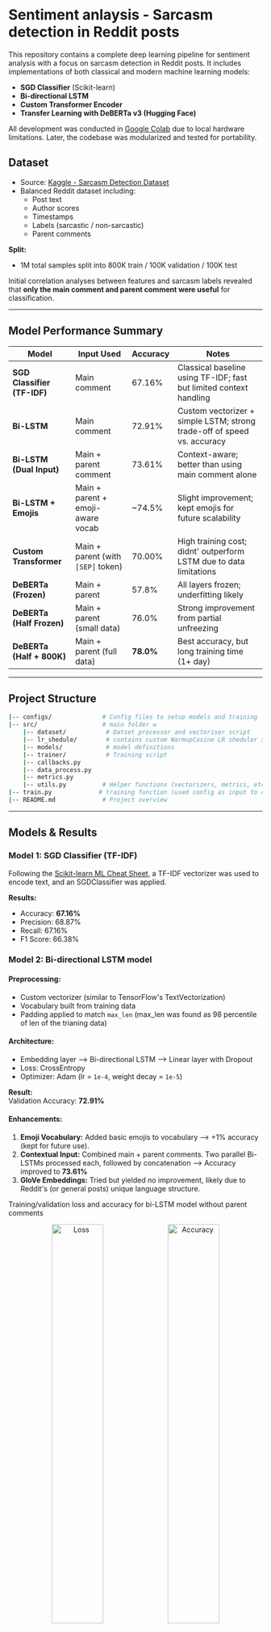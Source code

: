 # Sentiment anlaysis - Sarcasm detection in Reddit posts

This repository contains a complete deep learning pipeline for sentiment analysis with a focus on sarcasm detection in Reddit posts. It includes implementations of both classical and modern machine learning models:

- **SGD Classifier** (Scikit-learn)
- **Bi-directional LSTM**
- **Custom Transformer Encoder**
- **Transfer Learning with DeBERTa v3 (Hugging Face)**

All development was conducted in [Google Colab](https://colab.research.google.com/drive/15iZQnqvSXk87S-Ozw3PKBM6qHr8A74PM#scrollTo=d-Q4HB1C20Ds) due to local hardware limitations. Later, the codebase was modularized and tested for portability.



## Dataset

- Source: [Kaggle - Sarcasm Detection Dataset](https://www.kaggle.com/datasets/danofer/sarcasm)
- Balanced Reddit dataset including:
  - Post text
  - Author scores
  - Timestamps
  - Labels (sarcastic / non-sarcastic)
  - Parent comments

**Split:**
- 1M total samples  split into 800K train / 100K validation / 100K test

Initial correlation analyses between features and sarcasm labels revealed that **only the main comment and parent comment were useful** for classification.

---

## Model Performance Summary

| Model                         | Input Used                         | Accuracy |  Notes                                                            |
|------------------------------|-------------------------------------|----------|-------------------------------------------------------------------|
| **SGD Classifier (TF-IDF)**  | Main comment                        | 67.16%   | Classical baseline using TF-IDF; fast but limited context handling|
| **Bi-LSTM**                  | Main comment                        | 72.91%   | Custom vectorizer + simple LSTM; strong trade-off of speed vs. accuracy |
| **Bi-LSTM (Dual Input)**     | Main + parent comment               | 73.61%   | Context-aware; better than using main comment alone                   |
| **Bi-LSTM + Emojis**         | Main + parent + emoji-aware vocab   | ~74.5%   | Slight improvement; kept emojis for future scalability                |
| **Custom Transformer**       | Main + parent (with `[SEP]` token)  | 70.00%   | High training cost; didnt' outperform LSTM due to data limitations |
| **DeBERTa (Frozen)**         | Main + parent                       | 57.8%    | All layers frozen; underfitting likely                                |
| **DeBERTa (Half Frozen)**    | Main + parent (small data)          | 76.0%    | Strong improvement from partial unfreezing                            |
| **DeBERTa (Half + 800K)**    | Main + parent (full data)           | **78.0%**| Best accuracy, but long training time (1+ day)                        |

--- 

## Project Structure

```bash
|-- configs/              # Config files to setup models and training
|-- src/                  # main folder w
    |-- dataset/           # Datset processor and vectoriser script 
    |-- lr_shedule/        # contains custom WarmupCosine LR sheduler script 
    |-- models/            # model definitions 
    |-- trainer/           # Training script
    |-- callbacks.py
    |-- data_process.py
    |-- metrics.py
    |-- utils.py          # Helper functions (vectorizers, metrics, etc.)
|-- train.py             # training function (used config as input to choose the model and perform the trainig)
|-- README.md             # Project overview
```


---
## Models & Results

### Model 1: SGD Classifier (TF-IDF)
Following the [Scikit-learn ML Cheat Sheet](https://scikit-learn.org/stable/tutorial/machine_learning_map/index.html), a TF-IDF vectorizer was used to encode text, and an SGDClassifier was applied.

**Results:**
- Accuracy: **67.16%**
- Precision: 68.87%
- Recall: 67.16%
- F1 Score: 66.38%


### Model 2: Bi-directional LSTM model 

#### Preprocessing:
- Custom vectorizer (similar to TensorFlow's TextVectorization)
- Vocabulary built from training data
- Padding applied to match `max_len` (max_len was found as 98 percentile of len of the trianing data)

#### Architecture:
- Embedding layer -->  Bi-directional LSTM --> Linear layer with Dropout
- Loss: CrossEntropy
- Optimizer: Adam (lr = `1e-4`, weight decay = `1e-5`)

**Result:**  
Validation Accuracy: **72.91%**

#### Enhancements:
1. **Emoji Vocabulary:** Added basic emojis to vocabulary --> +1% accuracy (kept for future use).
2. **Contextual Input:** Combined main + parent comments. Two parallel Bi-LSTMs processed each, followed by concatenation --> Accuracy improved to **73.61%**
3. **GloVe Embeddings:** Tried but yielded no improvement, likely due to Reddit's  (or general posts) unique language structure.

Training/validation loss and accuracy for bi-LSTM model without parent comments 
<p align="center">
  <img src="./images/accuracy_model2.png" alt="Loss" width="45%"/>
  <img src="./images/loss_model2.png" alt="Accuracy" width="45%"/>
</p>


Training/validation loss and accuracy for bi-LSTM model with parent comments + emojis 
<p align="center">
  <img src="./images/loss_accuracy_model2_all.png" alt="Loss and Accuracy" width="80%"/>
</p>

We observed that the validation loss plateaued around epoch 17 for the model trained without parent comments, and around epoch 13 when parent comments were included, while training loss continued to decrease. This behaviour indicates overfitting. Therefore, early stopping was applied to preserve generalisation.

The model could likely be improved further by tuning the embedding dimension or experimenting with a simpler LSTM architecture. These optimisations were left for future work. However, we estimate that such tuning would yield only a modest gain of 2–3% in accuracy, which may not justify the additional complexity in this context.

---

### Model 3: Custom Transformer Encoder

#### Architecture:
- Input: `[main comment] [SEP] [parent comment]`
- Text tokenized with extended vectorizer to include `[SEP]`
- Embedded + positional encodings --> Transformer Encoder block

**Encoder Block:**
- Multi-head self-attention (12 heads)
- 2 encoder layers
- LayerNorm + Dropout + 2 Dense layers (256 units, ReLU activation)

**Training:**
- Optimizer: AdamW (weight decay = `2e-4`)
- Learning rate scheduler: Warmup with cosine decay
- Gradient clipping to prevent exploding gradients

**Result:**  
Validation Accuracy: **70%**  
(Training time: ~5 hours for 20 epochs --> 10x longer than LSTM for lower accuracy)


Training/validation loss and accuracy for custom Transformer model with parent comments + emojis 
<p align="center">
  <img src="./images/loss_accruacy_model3.png" alt="Loss and Accuracy" width="80%"/>
</p>

The model begins to overfit after epoch 11, as indicated by the rising validation loss while training accuracy continues to improve. Therefore, early stopping with a patience of 3 was applied, resulting in a final validation accuracy of approximately 70%.
### Model 4: Transfer Learning with DeBERTa v3 (Hugging Face)

DeBERTa v3 small was used for fine-tuning:

| Strategy                         | Validation Accuracy |
|----------------------------------|---------------------|
| Freeze all layers (small data 100k)   | 57.8% (4epochs)               |
| Freeze half layers (small data 100k)  | 76.0% (4epochs)              |
| Freeze half layers (800K train samples) | **78.0% (1 epoch)** |

While DeBERTa provides the best accuracy, it's significantly more resource-intensive. Training will probably will take a day or two (1 epoch is 4 hours with T4 GPU), and the improvement (~4.5%) over Bi-LSTM may not justify the cost for most applications.

**Recommendation:**  
Unless maximum precision is critical, the Bi-LSTM offers a great trade-off between performance and training efficiency for deployment (20 epochs is 1 hour training)

---


## Future Work
- Hyperparameter optimization for Transformer model
- Experimenting with additional metadata (author score, timestamps)
- Ensemble methods combining classical and neural models
- Deployment-ready export for mobile/real-time usage

